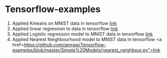 # Tensorflow-examples
1.  Applied Kmeans on MNIST data in tensorflow <a href="https://github.com/amraw/Tensorflow-examples/blob/master/Simple%20Models/kmeans.py"> link </a>
2. Applied linear regression to data in tensorflow <a href="https://github.com/amraw/Tensorflow-examples/blob/master/Simple%20Models/linear%20Regression.py"> link </a>
3. Applied Logistic regression model to MNIST data in tensorflow <a href="https://github.com/amraw/Tensorflow-examples/blob/master/Simple%20Models/logistic_regression.py">link</a>
4. Applied Nearest Neighbourhood model to MNIST data in tensorflow <a href=https://github.com/amraw/Tensorflow-examples/blob/master/Simple%20Models/nearest_neighbour.py">link</a>
